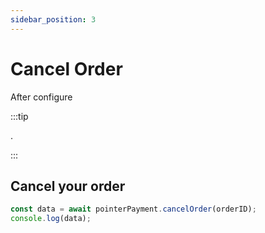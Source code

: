 ```yaml
---
sidebar_position: 3
---
```


# Cancel Order

After configure

:::tip

.

:::

## Cancel your order

```typescript title="Cancel Order"
const data = await pointerPayment.cancelOrder(orderID);
console.log(data);
```
